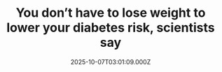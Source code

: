 ---
title: "You don’t have to lose weight to lower your diabetes risk, scientists say"
date: 2025-10-07T03:01:09.000Z
category: Health
externalLink: "https://www.sciencedaily.com/releases/2025/10/251006051117.htm"
image: ""
excerpt: "A major study from Tübingen found that prediabetic individuals who normalized their blood sugar through healthy habits — even without shedding pounds — cut their risk of type 2 diabetes by 71%. Researchers discovered that improved fat distribution, particularly less abdominal fat, was key. The findings suggest that focusing solely on weight loss may overlook the true drivers of diabetes…"
---